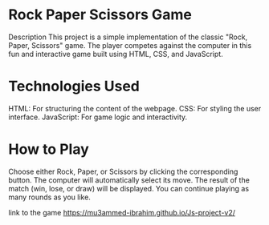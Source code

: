 # Rock Paper Scissors Game
Description
This project is a simple implementation of the classic "Rock, Paper, Scissors" game. The player competes against the computer in this fun and interactive game built using HTML, CSS, and JavaScript.

# Technologies Used
HTML: For structuring the content of the webpage.
CSS: For styling the user interface.
JavaScript: For game logic and interactivity.
# How to Play
Choose either Rock, Paper, or Scissors by clicking the corresponding button.
The computer will automatically select its move.
The result of the match (win, lose, or draw) will be displayed.
You can continue playing as many rounds as you like.

link to the game https://mu3ammed-ibrahim.github.io/Js-project-v2/
